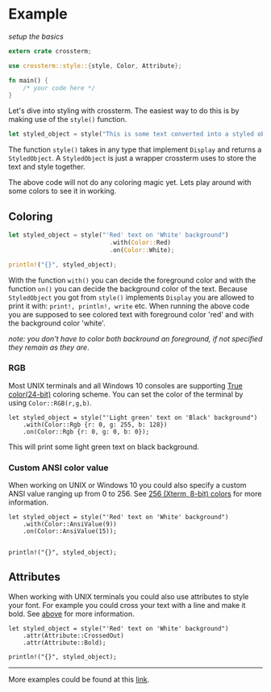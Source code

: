 # Example

_setup the basics_
```rust
extern crate crossterm;

use crossterm::style::{style, Color, Attribute};

fn main() {
    /* your code here */
}
```

Let's dive into styling with crossterm. The easiest way to do this is by making use of the `style()` function.

```rust
let styled_object = style("This is some text converted into a styled object");
```

The function `style()` takes in any type that implement `Display`
and returns a `StyledObject`. A `StyledObject` is just a wrapper crossterm uses to store the text and style together.

The above code will not do any coloring magic yet. Lets play around with some colors to see it in working.

## Coloring
```rust
let styled_object = style("'Red' text on 'White' background")
                            .with(Color::Red)
                            .on(Color::White);

println!("{}", styled_object);
```

With the function `with()` you can decide the foreground color and with the function `on()` you can decide the background color of the text.
Because `StyledObject` you got from `style()` implements `Display` you are allowed to print it with: `print!, println!, write` etc.
When running the above code you are supposed to see colored text with foreground color 'red' and with the background color 'white'.

_note: you don't have to color both backround an foreground, if not specified they remain as they are_.

### RGB
Most UNIX terminals and all Windows 10 consoles are supporting [True color(24-bit)](https://en.wikipedia.org/wiki/Color_depth#True_color_(24-bit)) coloring scheme.
You can set the color of the terminal by using `Color::RGB(r,g,b)`.

```
let styled_object = style("'Light green' text on 'Black' background")
    .with(Color::Rgb {r: 0, g: 255, b: 128})
    .on(Color::Rgb {r: 0, g: 0, b: 0});
```
This will print some light green text on black background.

### Custom ANSI color value
When working on UNIX or Windows 10 you could also specify a custom ANSI value ranging up from 0 to 256.
See [256 (Xterm, 8-bit) colors](https://jonasjacek.github.io/colors/) for more information.

```
let styled_object = style("'Red' text on 'White' background")
    .with(Color::AnsiValue(9))
    .on(Color::AnsiValue(15));


println!("{}", styled_object);
```

## Attributes
When working with UNIX terminals you could also use attributes to style your font. For example you could cross your text with a line and make it bold.
See [above](styling.md#Attributes) for more information.

```
let styled_object = style("'Red' text on 'White' background")
    .attr(Attribute::CrossedOut)
    .attr(Attribute::Bold);

println!("{}", styled_object);
```

---------------------------------------------------------------------------------------------------------------------------------------------
More examples could be found at this [link](https://github.com/TimonPost/crossterm/blob/master/examples/color/mod.rs).